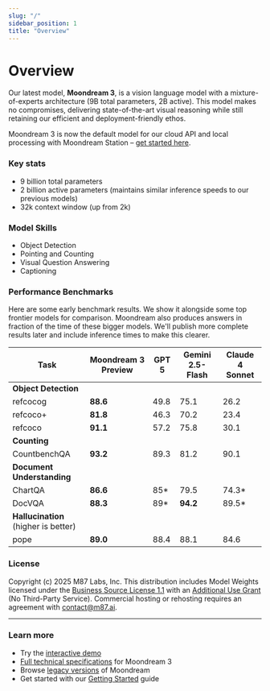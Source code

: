 ```yaml
---
slug: "/"
sidebar_position: 1
title: "Overview"
---
```


# Overview

Our latest model, **Moondream 3**, is a vision language model with a mixture-of-experts architecture (9B total parameters, 2B active). This model makes no compromises, delivering state-of-the-art visual reasoning while still retaining our efficient and deployment-friendly ethos.

Moondream 3 is now the default model for our cloud API and local processing with Moondream Station – [get started here](./quickstart).

### Key stats
- 9 billion total parameters
- 2 billion active parameters (maintains similar inference speeds to our previous models)
- 32k context window (up from 2k)

### Model Skills
- Object Detection
- Pointing and Counting
- Visual Question Answering
- Captioning

### Performance Benchmarks

Here are some early benchmark results. We show it alongside some top frontier models for comparison. Moondream also produces answers in fraction of the time of these bigger models. We'll publish more complete results later and include inference times to make this clearer.

| Task | Moondream 3 Preview | GPT 5 | Gemini 2.5-Flash | Claude 4 Sonnet |
|------|---------------------|-------|------------------|-----------------|
| **Object Detection** | | | | |
| refcocog | **88.6** | 49.8 | 75.1 | 26.2 |
| refcoco+ | **81.8** | 46.3 | 70.2 | 23.4 |
| refcoco | **91.1** | 57.2 | 75.8 | 30.1 |
| **Counting** | | | | |
| CountbenchQA | **93.2** | 89.3 | 81.2 | 90.1 |
| **Document Understanding** | | | | |
| ChartQA | **86.6** | 85* | 79.5 | 74.3* |
| DocVQA | **88.3** | 89* | **94.2** | 89.5* |
| **Hallucination** (higher is better) | | | | |
| pope | **89.0** | 88.4 | 88.1 | 84.6 |

### License
Copyright (c) 2025 M87 Labs, Inc.
This distribution includes Model Weights licensed under the [Business Source License 1.1](https://mariadb.com/bsl11/) with an [Additional Use Grant](https://huggingface.co/moondream/moondream3-preview/blob/main/LICENSE) (No Third-Party Service). Commercial hosting or rehosting requires an agreement with [contact@m87.ai](mailto:contact@m87.ai).

---

### Learn more
- Try the [interactive demo](https://moondream.ai/c/playground)
- [Full technical specifications](https://huggingface.co/moondream/moondream3-preview) for Moondream 3
- Browse [legacy versions](https://huggingface.co/moondream/models) of Moondream
- Get started with our [Getting Started](./quickstart) guide





